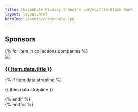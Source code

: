 ```yaml
---
title: Chisenhale Primary School's <br/>Little Black Book
layout: layout.html
heroImg: /assets/chisenhale.jpg
---
```


## Sponsors

<section>
{% for item in collections.companies %}
<article>
    <img src="{{item.data.heroImg}}" />
    <h1><a href="{{ item.url }}">{{ item.data.title }}</a></h1> 
     {% if item.data.strapline %}<p>{{ item.data.strapline }}</p> {% endif %}
    
</article>
{% endfor %}
</section>


